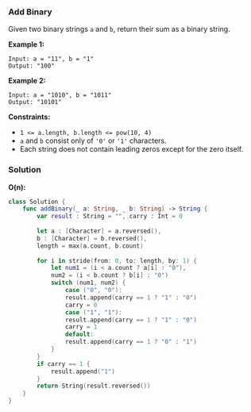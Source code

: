 
### Add Binary

Given two binary strings `a` and `b`, return their sum as a binary string.

__Example 1:__
```
Input: a = "11", b = "1"
Output: "100"
```
__Example 2:__
```
Input: a = "1010", b = "1011"
Output: "10101"
```

__Constraints:__
* `1 <= a.length, b.length <= pow(10, 4)`
* `a` and `b` consist only of `'0'` or `'1'` characters.
* Each string does not contain leading zeros except for the zero itself.

### Solution
__O(n):__
```Swift
class Solution {
    func addBinary(_ a: String, _ b: String) -> String {
        var result : String = "", carry : Int = 0
        
        let a : [Character] = a.reversed(), 
        b : [Character] = b.reversed(), 
        length = max(a.count, b.count)
        
        for i in stride(from: 0, to: length, by: 1) {
            let num1 = (i < a.count ? a[i] : "0"), 
            num2 = (i < b.count ? b[i] : "0")
            switch (num1, num2) {
                case ("0", "0"):
                result.append(carry == 1 ? "1" : "0")
                carry = 0
                case ("1", "1"):
                result.append(carry == 1 ? "1" : "0")
                carry = 1
                default:
                result.append(carry == 1 ? "0" : "1")
            }
        }
        if carry == 1 {
            result.append("1")
        }
        return String(result.reversed())
    }
}
```
